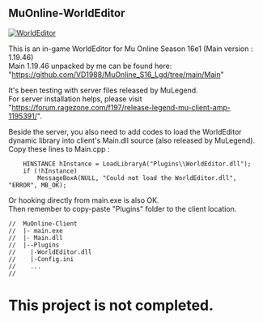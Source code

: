 ## MuOnline-WorldEditor  
[![WorldEditor](https://img.youtube.com/vi/629J5BmGAXQ/hqdefault.jpg)](https://youtu.be/629J5BmGAXQ)  
  
This is an in-game WorldEditor for Mu Online Season 16e1 (Main version : 1.19.46)  
Main 1.19.46 unpacked by me can be found here: "https://github.com/VD1988/MuOnline_S16_Lgd/tree/main/Main"  
  
It's been testing with server files released by MuLegend.  
For server installation helps, please visit "https://forum.ragezone.com/f197/release-legend-mu-client-amp-1195391/".  
  
Beside the server, you also need to add codes to load the WorldEditor dynamic library into client's Main.dll source (also released by MuLegend).  
Copy these lines to Main.cpp :  
```
	HINSTANCE hInstance = LoadLibraryA("Plugins\\WorldEditor.dll");
	if (!hInstance) 
		MessageBoxA(NULL, "Could not load the WorldEditor.dll", "ERROR", MB_OK);
```
Or hooking directly from main.exe is also OK.  
Then remember to copy-paste "Plugins" folder to the client location.  
```
//  MuOnline-Client
//  |- main.exe
//  |- Main.dll
//  |--Plugins
//    |-WorldEditor.dll
//    |-Config.ini
//    ...
//
```

# This project is not completed.
